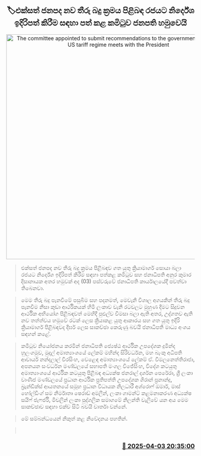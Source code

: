 <p align='center'><b><h2 align='center' title='The committee appointed to submit recommendations to the government on the new US tariff regime meets with the President'>🏷එක්සත් ජනපද නව තීරු බදු ක්‍රමය පිළිබඳ රජයට නිර්දේශ ඉදිරිපත් කිරීම සඳහා පත් කළ කමිටුව ජනපති හමුවෙයි</h2></b></p>
<p align='center'><img src='https://helakuru.sgp1.cdn.digitaloceanspaces.com/esana/images/lib/anura-president-usa-meet.jpg' width='600' alt='The committee appointed to submit recommendations to the government on the new US tariff regime meets with the President'></p>

> එක්සත් ජනපද නව තීරු බදු ක්‍රමය පිළිබඳව ගත යුතු ක්‍රියාමාර්ග සොයා බලා රජයට නිර්දේශ ඉදිරිපත් කිරීම සඳහා පත්කළ කමිටුව සහ ජනාධිපති අනුර කුමාර දිසානායක අතර හමුවක් අද (03) පස්වරුවේ ජනාධිපති කාර්යාලයේදී පවත්වා තිබෙනවා.

> මෙම තීරු බදු පැනවීමේ පසුබිම සහ පදනමත්, මෙවැනි විශාල අගයකින් තීරු බදු පැනවීම නිසා කුඩා ආර්ථිකයක් හිමි ලංකාව වැනි රටවලට මුහුණ දීමට සිදුවන ආර්ථික අභියෝග පිළිබඳවත් මෙහිදී පුළුල්ව විමසා බලා ඇති අතර, උද්ගතව ඇති නව තත්ත්වය හමුවේ රටක් ලෙස ක්‍රියාකළ යුතු ආකාරය සහ ගත යුතු ඉදිරි ක්‍රියාමාර්ග පිළිබඳවද දීර්ඝ ලෙස සාකච්ඡා කෙරුණු බවයි ජනාධිපති මාධ්‍ය අංශය සඳහන් කළේ.

> කමිටුව නියෝජනය කරමින් ජනාධිපති ජ්‍යෙෂ්ඨ ආර්ථික උපදේශක දුමින්ද හුලංගමුව, මුදල් අමාත්‍යාංශයේ ලේකම් මහින්ද සිරිවර්ධන, මහ බැංකු අධිපති ආචාර්ය නන්දලාල් වීරසිංහ, වෙළෙඳ අමාත්‍යාංශයේ ලේකම් ඒ. විමලනෙත්තිරාජා, අපනයන සංවර්ධන මණ්ඩලයේ සභාපති මංගල විජේසිංහ, විදේශ කටයුතු අමාත්‍යාංශයේ ආර්ථික කටයුතු පිළිබඳ අධ්‍යක්ෂ ජනරාල් දර්ශන පෙරේරා, ශ්‍රී ලංකා වාණිජ මණ්ඩලයේ ප්‍රධාන ආර්ථික ප්‍රතිපත්ති උපදේශක ශිරාන් ප්‍රනාන්දු, බ්‍රැන්ඩික්ස් ආයතනයේ සමූහ ප්‍රධාන විධායක නිලධාරී අශ්රොෆ් ඔමාර්, මාස් හෝල්ඩිංග් සම නිර්මාතෘ ෂෙරාඩ් අමලීන්, ලංකා ගාමන්ට් කළමනාකරණ අධ්‍යක්ෂ සයිෆ් ජැෆර්ජි, මිචලින් ලංකා පුද්ගලික සමාගමේ නිලන්ති වැලිවේ යන අය මෙම සාකච්ඡාව සඳහා එක්ව සිටි බවයි වාර්තා වන්නේ.

> මේ සම්බන්ධයෙන් නිකුත් කළ නිවේදනය පහතින්. 

>  



<h3 align='right'><a href='https://www.helakuru.lk/esana/p/108918/'>📅 2025-04-03 20:35:00</a></h3>
